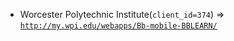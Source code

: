  - Worcester Polytechnic Institute(`client_id=374`) => [`http://my.wpi.edu/webapps/Bb-mobile-BBLEARN/`](http://my.wpi.edu/webapps/Bb-mobile-BBLEARN/)
